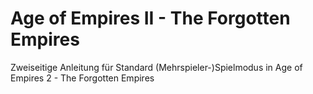 # Age of Empires II - The Forgotten Empires
Zweiseitige Anleitung für Standard (Mehrspieler-)Spielmodus in Age of Empires 2 - The Forgotten Empires
